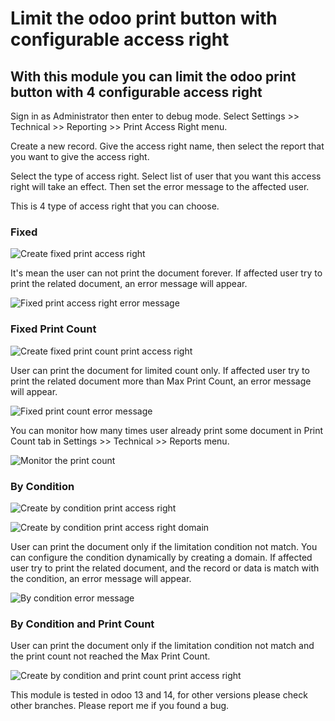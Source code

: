 # Limit the odoo print button with configurable access right

## With this module you can limit the odoo print button with 4 configurable access right

Sign in as Administrator then enter to debug mode. Select Settings >> Technical >> Reporting >> Print Access Right menu.

Create a new record. Give the access right name, then select the report that you want to give the access right. 

Select the type of access right. Select list of user that you want this access right will take an effect. Then set the error message to the affected user.

This is 4 type of access right that you can choose.

### Fixed

![Create fixed print access right](https://en.ngasturi.id/wp-content/uploads/2021/01/odoo_create_fixed_print_right.png)

It's mean the user can not print the document forever. If affected user try to print the related document, an error message will appear.

![Fixed print access right error message](https://en.ngasturi.id/wp-content/uploads/2021/01/odoo_fixed_print_access_right_message.png)



### Fixed Print Count

![Create fixed print count print access right](https://en.ngasturi.id/wp-content/uploads/2021/01/odoo_create_fixed_count_print_right.png)

User can print the document for limited count only. If affected user try to print the related document more than Max Print Count, an error message will appear.

![Fixed print count error message](https://en.ngasturi.id/wp-content/uploads/2021/01/odoo_fixed_print_count_error_message.png)

You can monitor how many times user already print some document in Print Count tab in Settings >> Technical >> Reports menu.

![Monitor the print count](https://en.ngasturi.id/wp-content/uploads/2021/01/odoo_monitor_print_count.png)

### By Condition

![Create by condition print access right](https://en.ngasturi.id/wp-content/uploads/2021/01/odoo_create_by_condition_print_right.png)

![Create by condition print access right domain](https://en.ngasturi.id/wp-content/uploads/2021/01/odoo_create_by_condition_print_right_domain.png)

User can print the document only if the limitation condition not match. You can configure the condition dynamically by creating a domain. If affected user try to print the related document, and the record or data is match with the condition, an error message will appear.

![By condition error message](https://en.ngasturi.id/wp-content/uploads/2021/01/odoo_by_condition_error_message.png)

### By Condition and Print Count

User can print the document only if the limitation condition not match and the print count not reached the Max Print Count.

![Create by condition and print count print access right](https://en.ngasturi.id/wp-content/uploads/2021/01/odoo_create_by_condition_and_print_count.png)


This module is tested in odoo 13 and 14, for other versions please check other branches. Please report me if you found a bug.

